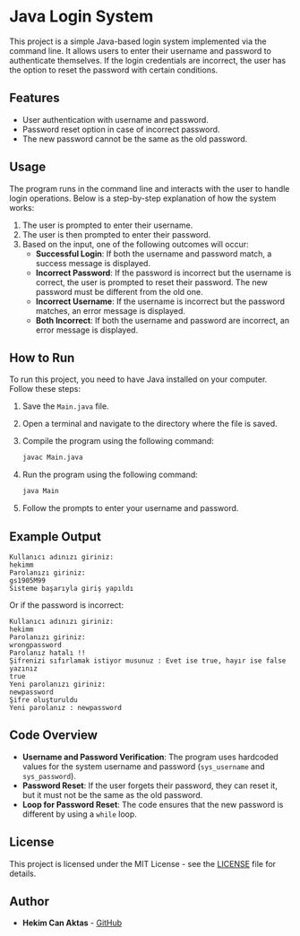 # Java Login System

This project is a simple Java-based login system implemented via the command line. It allows users to enter their username and password to authenticate themselves. If the login credentials are incorrect, the user has the option to reset the password with certain conditions.

## Features

- User authentication with username and password.
- Password reset option in case of incorrect password.
- The new password cannot be the same as the old password.

## Usage

The program runs in the command line and interacts with the user to handle login operations. Below is a step-by-step explanation of how the system works:

1. The user is prompted to enter their username.
2. The user is then prompted to enter their password.
3. Based on the input, one of the following outcomes will occur:
   - **Successful Login**: If both the username and password match, a success message is displayed.
   - **Incorrect Password**: If the password is incorrect but the username is correct, the user is prompted to reset their password. The new password must be different from the old one.
   - **Incorrect Username**: If the username is incorrect but the password matches, an error message is displayed.
   - **Both Incorrect**: If both the username and password are incorrect, an error message is displayed.

## How to Run

To run this project, you need to have Java installed on your computer. Follow these steps:

1. Save the `Main.java` file.
2. Open a terminal and navigate to the directory where the file is saved.
3. Compile the program using the following command:

   ```sh
   javac Main.java
   ```

4. Run the program using the following command:

   ```sh
   java Main
   ```

5. Follow the prompts to enter your username and password.

## Example Output

```
Kullanıcı adınızı giriniz:
hekimm
Parolanızı giriniz:
gs1905M99
Sisteme başarıyla giriş yapıldı
```

Or if the password is incorrect:

```
Kullanıcı adınızı giriniz:
hekimm
Parolanızı giriniz:
wrongpassword
Parolanız hatalı !!
Şifrenizi sıfırlamak istiyor musunuz : Evet ise true, hayır ise false yazınız
true
Yeni parolanızı giriniz:
newpassword
Şifre oluşturuldu
Yeni parolanız : newpassword
```

## Code Overview

- **Username and Password Verification**: The program uses hardcoded values for the system username and password (`sys_username` and `sys_password`).
- **Password Reset**: If the user forgets their password, they can reset it, but it must not be the same as the old password.
- **Loop for Password Reset**: The code ensures that the new password is different by using a `while` loop.

## License

This project is licensed under the MIT License - see the [LICENSE](LICENSE) file for details.

## Author

- **Hekim Can Aktas** - [GitHub](https://github.com/hekimcanaktas)

